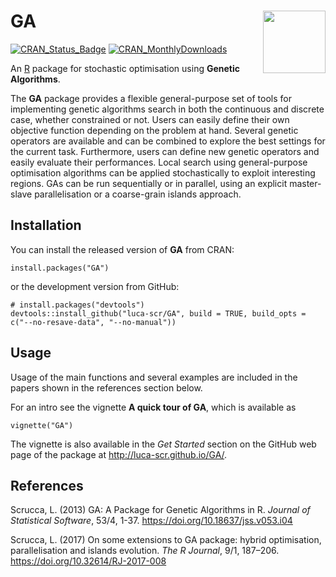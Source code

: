 # GA <img src="man/figures/logo.png" align="right" width="100px " alt=""/>

[![CRAN\_Status\_Badge](http://www.r-pkg.org/badges/version/GA)](https://cran.r-project.org/package=GA)
[![CRAN\_MonthlyDownloads](http://cranlogs.r-pkg.org/badges/GA)](https://cran.r-project.org/package=GA)

An [R](https://www.r-project.org/) package for stochastic optimisation using **Genetic Algorithms**.

The **GA** package provides a flexible general-purpose set of tools for implementing genetic algorithms search in both the continuous and
discrete case, whether constrained or not. Users can easily define their own objective function depending on the problem at hand. Several genetic operators are available and can be combined to explore the best settings for the current task. Furthermore, users can define new genetic operators and easily evaluate their performances. Local search using general-purpose optimisation algorithms can be applied stochastically to exploit interesting regions. GAs can be run sequentially or in parallel, using an explicit master-slave parallelisation or a coarse-grain islands approach.

## Installation

You can install the released version of **GA** from CRAN:

```{r}
install.packages("GA")
```

or the development version from GitHub:

```{r}
# install.packages("devtools")
devtools::install_github("luca-scr/GA", build = TRUE, build_opts = c("--no-resave-data", "--no-manual"))
```

## Usage

Usage of the main functions and several examples are included in the
papers shown in the references section below.

For an intro see the vignette **A quick tour of GA**, which is available as

```{r}
vignette("GA")
```

The vignette is also available in the *Get Started* section on the
GitHub web page of the package at http://luca-scr.github.io/GA/.

## References

Scrucca, L. (2013) GA: A Package for Genetic Algorithms in R. *Journal of Statistical Software*, 53/4, 1-37. https://doi.org/10.18637/jss.v053.i04

Scrucca, L. (2017) On some extensions to GA package: hybrid optimisation, parallelisation and islands evolution. *The R Journal*, 9/1, 187–206. https://doi.org/10.32614/RJ-2017-008

